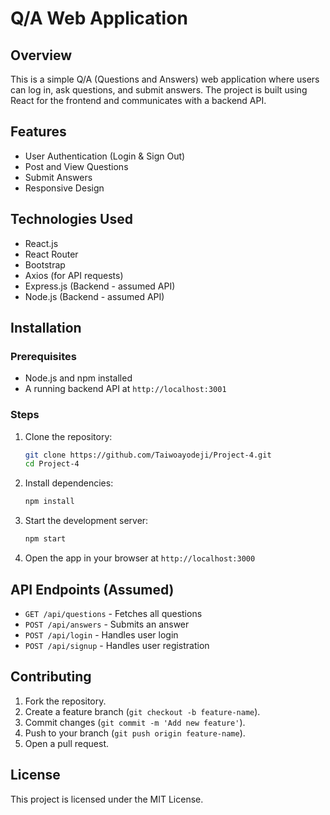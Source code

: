 # Q/A Web Application

## Overview

This is a simple Q/A (Questions and Answers) web application where users can log in, ask questions, and submit answers. The project is built using React for the frontend and communicates with a backend API.

## Features

- User Authentication (Login & Sign Out)
- Post and View Questions
- Submit Answers
- Responsive Design

## Technologies Used

- React.js
- React Router
- Bootstrap
- Axios (for API requests)
- Express.js (Backend - assumed API)
- Node.js (Backend - assumed API)

## Installation

### Prerequisites

- Node.js and npm installed
- A running backend API at `http://localhost:3001`

### Steps

1. Clone the repository:
   ```bash
   git clone https://github.com/Taiwoayodeji/Project-4.git
   cd Project-4
   ```
2. Install dependencies:
   ```bash
   npm install
   ```
3. Start the development server:
   ```bash
   npm start
   ```
4. Open the app in your browser at `http://localhost:3000`

## API Endpoints (Assumed)

- `GET /api/questions` - Fetches all questions
- `POST /api/answers` - Submits an answer
- `POST /api/login` - Handles user login
- `POST /api/signup` - Handles user registration

## Contributing

1. Fork the repository.
2. Create a feature branch (`git checkout -b feature-name`).
3. Commit changes (`git commit -m 'Add new feature'`).
4. Push to your branch (`git push origin feature-name`).
5. Open a pull request.

## License

This project is licensed under the MIT License.
